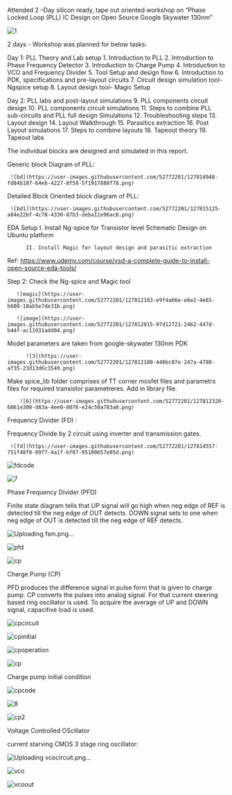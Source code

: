Attended 2 –Day silicon ready, tape out oriented workshop on “Phase Locked Loop (PLL) IC Design on Open Source Google Skywater 130nm”

![1](https://user-images.githubusercontent.com/52772201/127811679-ef04fc60-6666-49bb-b045-3f1b889d9391.png)

2 days - Workshop was planned for below tasks:

Day 1: PLL Theory and Lab setup
     1.	Introduction to PLL
     2.	Introduction to Phase Frequency Detector
     3.	Introduction to Charge Pump
     4.	Introduction to VCO and Frequency Divider
    5.	Tool Setup and design flow
    6.	Introduction to PDK, specifications and pre-layout circuits
    7.	Circuit design simulation tool-Ngspice setup
    8.	Layout design tool- Magic Setup
  
Day 2: PLL labs and post-layout simulations
      9.	PLL components circuit design
     10.	PLL components circuit simulations
     11.	Steps to combine PLL sub-circuits and PLL full design Simulations
     12.	Troubleshooting steps
     13.	Layout design
     14.	Layout Walkthrough
     15.	Parasitics extraction
     16.	Post Layout simulations
     17.	Steps to combine layouts
     18.	Tapeout theory
     19.	Tapeout labs

The individual blocks are designed and simulated in this report.
 
Generic block Diagram of PLL:

     ![bd](https://user-images.githubusercontent.com/52772201/127814948-fd84b187-64eb-4227-8f58-5f1917888f78.png)
     
Detailed Block Oriented block diagram of  PLL:

     ![bd1](https://user-images.githubusercontent.com/52772201/127815125-a84e22bf-4c78-4330-87b3-deba11e96ac6.png)

EDA Setup
          I. Install Ng-spice for Transistor level Schematic Design on Ubuntu platform
          
          II. Install Magic for layout design and parasitic extraction
          
Ref: https://www.udemy.com/course/vsd-a-complete-guide-to-install-open-source-eda-tools/

Step 2: Check the Ng-spice and Magic tool

       ![magic](https://user-images.githubusercontent.com/52772201/127812103-e9f4a66e-e6e2-4e65-b600-18ab5e7de31b.png)
       
       ![image](https://user-images.githubusercontent.com/52772201/127812015-97d12721-2462-447d-b44f-ac11931add04.png)
         
Model parameters are taken from google-skywater 130nm PDK

          ![3](https://user-images.githubusercontent.com/52772201/127812180-446bc87e-247a-4780-af35-23d13d6c3549.png)

Make spice_lib folder comprises of TT corner mosfet files and parametrs files for required transistor parametreres. Add in library file.

        ![6](https://user-images.githubusercontent.com/52772201/127812320-6861e308-d83a-4ee0-8076-e24c50a783a0.png)

Frequency Divider (FD) :

Frequency Divide by 2 circuit using inverter and transmission gates.

     ![fd](https://user-images.githubusercontent.com/52772201/127814557-751f48f0-09f7-4a1f-bf07-95180657e05d.png)

![fdcode](https://user-images.githubusercontent.com/52772201/127818956-3e61d792-d9f8-4d25-98cf-83efd90c8475.png)

![7](https://user-images.githubusercontent.com/52772201/127818937-f7db425a-c456-44ce-a3d5-ca9481ab6ee7.png)

Phase Frequency Divider (PFD) 

Finite state diagram tells that UP signal will go high when neg edge of REF is detected till the neg edge of OUT detects. 
DOWN signal sets to one when neg edge of OUT is detected till the neg edge of REF detects.

![Uploading fsm.png…]()

![pfd](https://user-images.githubusercontent.com/52772201/127821900-0f829e35-d6f7-42a3-9421-6609dd20912d.png)

![cp](https://user-images.githubusercontent.com/52772201/127814416-0b6bfc0e-30c9-4d52-a0d3-e6584bb8d621.png)

Charge Pump (CP)

PFD produces the difference signal in pulse form that is given to charge pump. CP converts the pulses into analog signal. For that current steering based ring oscillator is used. To acquire the average of UP and DOWN signal, capacitive load is used.

![cpcircuit](https://user-images.githubusercontent.com/52772201/127827219-c61d9a39-70df-4540-8ecd-73546ad18baa.png)

![cpinitial](https://user-images.githubusercontent.com/52772201/127818195-afda7330-c5c6-430f-b6ff-689881495ced.png)

![cpoperation](https://user-images.githubusercontent.com/52772201/127821363-6635b93e-18ad-4f99-9874-6aea19f1457c.png)

![cp](https://user-images.githubusercontent.com/52772201/127821207-06d8023e-25dc-4d52-bd06-56d9f7016ca0.png)

Charge pump initial condition

![cpcode](https://user-images.githubusercontent.com/52772201/127817867-5415a035-b73f-4a19-84f5-a727f8115621.png)

![8](https://user-images.githubusercontent.com/52772201/127821919-d3a8ff33-0e34-48c4-b328-344adbf5546f.png)



![cp2](https://user-images.githubusercontent.com/52772201/127821983-49dfb8c0-ff4f-4553-9bee-06690efb86b8.png)

Voltage Controlled OScillator

current starving CMOS 3 stage ring oscillator: 

![Uploading vcocircuit.png…]()

![vco](https://user-images.githubusercontent.com/52772201/127825477-a9e1602d-ebf0-4553-a611-4d224be25a5d.png)

![vcoout](https://user-images.githubusercontent.com/52772201/127818096-29b5bc12-f5b9-4334-ab9a-b4aec7826a1d.png)





